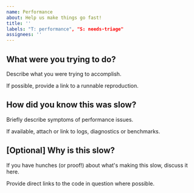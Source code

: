 ```yaml
---
name: Performance
about: Help us make things go fast!
title: ''
labels: "T: performance", "S: needs-triage"
assignees: ''
---
```


## What were you trying to do?

Describe what you were trying to accomplish.

If possible, provide a link to a runnable reproduction.

## How did you know this was slow?

Briefly describe symptoms of performance issues.

If available, attach or link to logs, diagnostics or benchmarks.

## [Optional] Why is this slow?

If you have hunches (or proof!) about what's making this slow, discuss it here.

Provide direct links to the code in question where possible.
